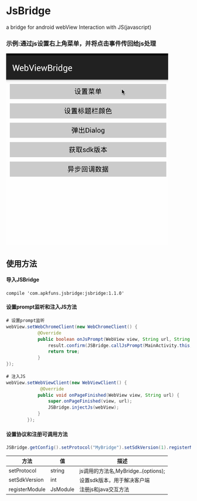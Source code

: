 # JsBridge
a bridge for android webView Interaction with JS(javascript) <br/>

### 示例:通过js设置右上角菜单，并将点击事件传回给js处理
<img src='./screenshot/ss01.gif'/>

## 使用方法

#### 导入JSBridge
```
compile 'com.apkfuns.jsbridge:jsbridge:1.1.0'
```

#### 设置prompt监听和注入JS方法
```java
# 设置prompt监听
webView.setWebChromeClient(new WebChromeClient() {
            @Override
            public boolean onJsPrompt(WebView view, String url, String message, String defaultValue, JsPromptResult result) {
                result.confirm(JSBridge.callJsPrompt(MainActivity.this, webView, message));
                return true;
            }
});

# 注入JS
webView.setWebViewClient(new WebViewClient() {
             @Override
            public void onPageFinished(WebView view, String url) {
                super.onPageFinished(view, url);
                JSBridge.injectJs(webView);
            }
        });
```



#### 设置协议和注册可调用方法
```java
JSBridge.getConfig().setProtocol("MyBridge").setSdkVersion(1).registerModule(ServiceModule.class);
```
方法 | 值 | 描述  
------- | ------- | -------  
setProtocol | string | js调用的方法名,MyBridge.**.**(options);
setSdkVersion | int | 设置sdk版本，用于解决客户端
registerModule | JsModule | 注册js和java交互方法
  





